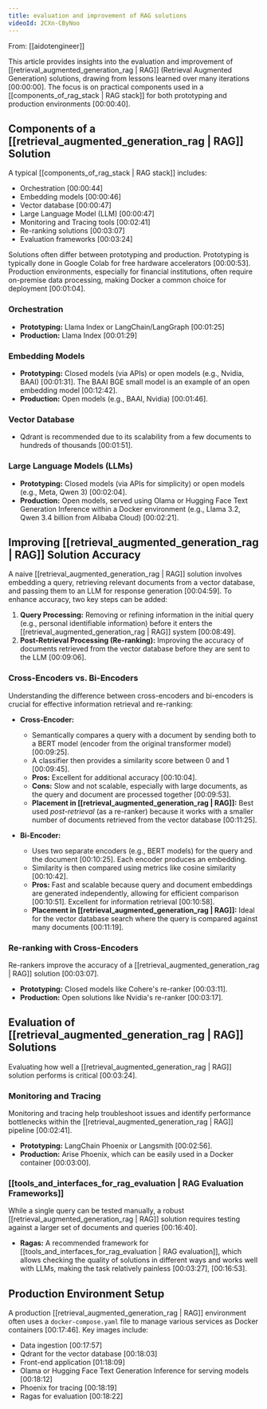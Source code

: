 ```yaml
---
title: evaluation and improvement of RAG solutions
videoId: 2CXn-CByNoo
---
```


From: [[aidotengineer]] <br/> 

This article provides insights into the evaluation and improvement of [[retrieval_augmented_generation_rag | RAG]] (Retrieval Augmented Generation) solutions, drawing from lessons learned over many iterations <a class="yt-timestamp" data-t="00:00:00">[00:00:00]</a>. The focus is on practical components used in a [[components_of_rag_stack | RAG stack]] for both prototyping and production environments <a class="yt-timestamp" data-t="00:00:40">[00:00:40]</a>.

## Components of a [[retrieval_augmented_generation_rag | RAG]] Solution

A typical [[components_of_rag_stack | RAG stack]] includes:
*   Orchestration <a class="yt-timestamp" data-t="00:00:44">[00:00:44]</a>
*   Embedding models <a class="yt-timestamp" data-t="00:00:46">[00:00:46]</a>
*   Vector database <a class="yt-timestamp" data-t="00:00:47">[00:00:47]</a>
*   Large Language Model (LLM) <a class="yt-timestamp" data-t="00:00:47">[00:00:47]</a>
*   Monitoring and Tracing tools <a class="yt-timestamp" data-t="00:02:41">[00:02:41]</a>
*   Re-ranking solutions <a class="yt-timestamp" data-t="00:03:07">[00:03:07]</a>
*   Evaluation frameworks <a class="yt-timestamp" data-t="00:03:24">[00:03:24]</a>

Solutions often differ between prototyping and production. Prototyping is typically done in Google Colab for free hardware accelerators <a class="yt-timestamp" data-t="00:00:53">[00:00:53]</a>. Production environments, especially for financial institutions, often require on-premise data processing, making Docker a common choice for deployment <a class="yt-timestamp" data-t="00:01:04">[00:01:04]</a>.

### Orchestration
*   **Prototyping:** Llama Index or LangChain/LangGraph <a class="yt-timestamp" data-t="00:01:25">[00:01:25]</a>
*   **Production:** Llama Index <a class="yt-timestamp" data-t="00:01:29">[00:01:29]</a>

### Embedding Models
*   **Prototyping:** Closed models (via APIs) or open models (e.g., Nvidia, BAAI) <a class="yt-timestamp" data-t="00:01:31">[00:01:31]</a>. The BAAI BGE small model is an example of an open embedding model <a class="yt-timestamp" data-t="00:12:42">[00:12:42]</a>.
*   **Production:** Open models (e.g., BAAI, Nvidia) <a class="yt-timestamp" data-t="00:01:46">[00:01:46]</a>.

### Vector Database
*   Qdrant is recommended due to its scalability from a few documents to hundreds of thousands <a class="yt-timestamp" data-t="00:01:51">[00:01:51]</a>.

### Large Language Models (LLMs)
*   **Prototyping:** Closed models (via APIs for simplicity) or open models (e.g., Meta, Qwen 3) <a class="yt-timestamp" data-t="00:02:04">[00:02:04]</a>.
*   **Production:** Open models, served using Olama or Hugging Face Text Generation Inference within a Docker environment (e.g., Llama 3.2, Qwen 3.4 billion from Alibaba Cloud) <a class="yt-timestamp" data-t="00:02:21">[00:02:21]</a>.

## Improving [[retrieval_augmented_generation_rag | RAG]] Solution Accuracy

A naive [[retrieval_augmented_generation_rag | RAG]] solution involves embedding a query, retrieving relevant documents from a vector database, and passing them to an LLM for response generation <a class="yt-timestamp" data-t="00:04:59">[00:04:59]</a>. To enhance accuracy, two key steps can be added:
1.  **Query Processing:** Removing or refining information in the initial query (e.g., personal identifiable information) before it enters the [[retrieval_augmented_generation_rag | RAG]] system <a class="yt-timestamp" data-t="00:08:49">[00:08:49]</a>.
2.  **Post-Retrieval Processing (Re-ranking):** Improving the accuracy of documents retrieved from the vector database before they are sent to the LLM <a class="yt-timestamp" data-t="00:09:06">[00:09:06]</a>.

### Cross-Encoders vs. Bi-Encoders

Understanding the difference between cross-encoders and bi-encoders is crucial for effective information retrieval and re-ranking:

*   **Cross-Encoder:**
    *   Semantically compares a query with a document by sending both to a BERT model (encoder from the original transformer model) <a class="yt-timestamp" data-t="00:09:25">[00:09:25]</a>.
    *   A classifier then provides a similarity score between 0 and 1 <a class="yt-timestamp" data-t="00:09:45">[00:09:45]</a>.
    *   **Pros:** Excellent for additional accuracy <a class="yt-timestamp" data-t="00:10:04">[00:10:04]</a>.
    *   **Cons:** Slow and not scalable, especially with large documents, as the query and document are processed together <a class="yt-timestamp" data-t="00:09:53">[00:09:53]</a>.
    *   **Placement in [[retrieval_augmented_generation_rag | RAG]]:** Best used *post-retrieval* (as a re-ranker) because it works with a smaller number of documents retrieved from the vector database <a class="yt-timestamp" data-t="00:11:25">[00:11:25]</a>.

*   **Bi-Encoder:**
    *   Uses two separate encoders (e.g., BERT models) for the query and the document <a class="yt-timestamp" data-t="00:10:25">[00:10:25]</a>. Each encoder produces an embedding.
    *   Similarity is then compared using metrics like cosine similarity <a class="yt-timestamp" data-t="00:10:42">[00:10:42]</a>.
    *   **Pros:** Fast and scalable because query and document embeddings are generated independently, allowing for efficient comparison <a class="yt-timestamp" data-t="00:10:51">[00:10:51]</a>. Excellent for information retrieval <a class="yt-timestamp" data-t="00:10:58">[00:10:58]</a>.
    *   **Placement in [[retrieval_augmented_generation_rag | RAG]]:** Ideal for the vector database search where the query is compared against many documents <a class="yt-timestamp" data-t="00:11:19">[00:11:19]</a>.

### Re-ranking with Cross-Encoders
Re-rankers improve the accuracy of a [[retrieval_augmented_generation_rag | RAG]] solution <a class="yt-timestamp" data-t="00:03:07">[00:03:07]</a>.
*   **Prototyping:** Closed models like Cohere's re-ranker <a class="yt-timestamp" data-t="00:03:11">[00:03:11]</a>.
*   **Production:** Open solutions like Nvidia's re-ranker <a class="yt-timestamp" data-t="00:03:17">[00:03:17]</a>.

## Evaluation of [[retrieval_augmented_generation_rag | RAG]] Solutions

Evaluating how well a [[retrieval_augmented_generation_rag | RAG]] solution performs is critical <a class="yt-timestamp" data-t="00:03:24">[00:03:24]</a>.

### Monitoring and Tracing
Monitoring and tracing help troubleshoot issues and identify performance bottlenecks within the [[retrieval_augmented_generation_rag | RAG]] pipeline <a class="yt-timestamp" data-t="00:02:41">[00:02:41]</a>.
*   **Prototyping:** LangChain Phoenix or Langsmith <a class="yt-timestamp" data-t="00:02:56">[00:02:56]</a>.
*   **Production:** Arise Phoenix, which can be easily used in a Docker container <a class="yt-timestamp" data-t="00:03:00">[00:03:00]</a>.

### [[tools_and_interfaces_for_rag_evaluation | RAG Evaluation Frameworks]]
While a single query can be tested manually, a robust [[retrieval_augmented_generation_rag | RAG]] solution requires testing against a larger set of documents and queries <a class="yt-timestamp" data-t="00:16:40">[00:16:40]</a>.
*   **Ragas:** A recommended framework for [[tools_and_interfaces_for_rag_evaluation | RAG evaluation]], which allows checking the quality of solutions in different ways and works well with LLMs, making the task relatively painless <a class="yt-timestamp" data-t="00:03:27">[00:03:27]</a>, <a class="yt-timestamp" data-t="00:16:53">[00:16:53]</a>.

## Production Environment Setup
A production [[retrieval_augmented_generation_rag | RAG]] environment often uses a `docker-compose.yaml` file to manage various services as Docker containers <a class="yt-timestamp" data-t="00:17:46">[00:17:46]</a>. Key images include:
*   Data ingestion <a class="yt-timestamp" data-t="00:17:57">[00:17:57]</a>
*   Qdrant for the vector database <a class="yt-timestamp" data-t="00:18:03">[00:18:03]</a>
*   Front-end application <a class="yt-timestamp" data-t="00:18:09">[01:18:09]</a>
*   Olama or Hugging Face Text Generation Inference for serving models <a class="yt-timestamp" data-t="00:18:12">[00:18:12]</a>
*   Phoenix for tracing <a class="yt-timestamp" data-t="00:18:19">[00:18:19]</a>
*   Ragas for evaluation <a class="yt-timestamp" data-t="00:18:22">[00:18:22]</a>